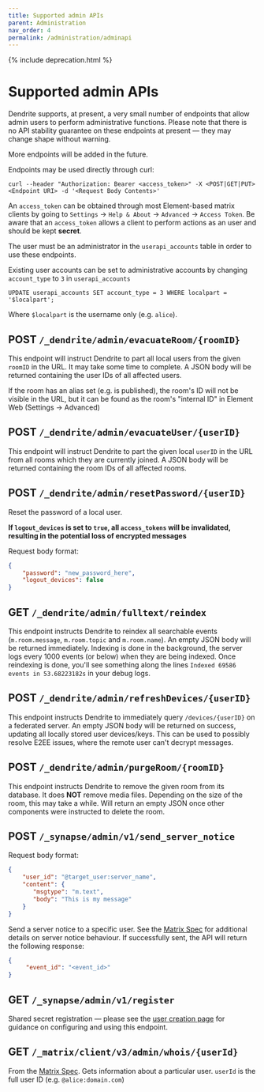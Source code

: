 ```yaml
---
title: Supported admin APIs
parent: Administration
nav_order: 4
permalink: /administration/adminapi
---
```


{% include deprecation.html %}

# Supported admin APIs

Dendrite supports, at present, a very small number of endpoints that allow
admin users to perform administrative functions. Please note that there is no
API stability guarantee on these endpoints at present — they may change shape
without warning.

More endpoints will be added in the future.

Endpoints may be used directly through curl:

```
curl --header "Authorization: Bearer <access_token>" -X <POST|GET|PUT> <Endpoint URI> -d '<Request Body Contents>'
```

An `access_token` can be obtained through most Element-based matrix clients by going to `Settings` -> `Help & About` -> `Advanced` -> `Access Token`.
Be aware that an `access_token` allows a client to perform actions as an user and should be kept **secret**.

The user must be an administrator in the `userapi_accounts` table in order to use these endpoints.

Existing user accounts can be set to administrative accounts by changing `account_type` to `3` in `userapi_accounts`

```
UPDATE userapi_accounts SET account_type = 3 WHERE localpart = '$localpart';
```

Where `$localpart` is the username only (e.g. `alice`).

## POST `/_dendrite/admin/evacuateRoom/{roomID}`

This endpoint will instruct Dendrite to part all local users from the given `roomID`
in the URL. It may take some time to complete. A JSON body will be returned containing
the user IDs of all affected users.

If the room has an alias set (e.g. is published), the room's ID will not be visible in the URL, but it can
be found as the room's "internal ID" in Element Web (Settings -> Advanced)

## POST `/_dendrite/admin/evacuateUser/{userID}`

This endpoint will instruct Dendrite to part the given local `userID` in the URL from
all rooms which they are currently joined. A JSON body will be returned containing
the room IDs of all affected rooms.

## POST `/_dendrite/admin/resetPassword/{userID}`

Reset the password of a local user. 

**If `logout_devices` is set to `true`, all `access_tokens` will be invalidated, resulting
in the potential loss of encrypted messages**

Request body format:

```json
{
    "password": "new_password_here",
    "logout_devices": false
}
```

## GET `/_dendrite/admin/fulltext/reindex`

This endpoint instructs Dendrite to reindex all searchable events (`m.room.message`, `m.room.topic` and `m.room.name`). An empty JSON body will be returned immediately.
Indexing is done in the background, the server logs every 1000 events (or below) when they are being indexed. Once reindexing is done, you'll see something along the lines `Indexed 69586 events in 53.68223182s` in your debug logs.

## POST `/_dendrite/admin/refreshDevices/{userID}`

This endpoint instructs Dendrite to immediately query `/devices/{userID}` on a federated server. An empty JSON body will be returned on success, updating all locally stored user devices/keys. This can be used to possibly resolve E2EE issues, where the remote user can't decrypt messages.

## POST `/_dendrite/admin/purgeRoom/{roomID}`

This endpoint instructs Dendrite to remove the given room from its database. It does **NOT** remove media files. Depending on the size of the room, this may take a while. Will return an empty JSON once other components were instructed to delete the room.

## POST `/_synapse/admin/v1/send_server_notice`

Request body format:
```json
{
    "user_id": "@target_user:server_name",
    "content": {
       "msgtype": "m.text",
       "body": "This is my message"
    }
}
```

Send a server notice to a specific user. See the [Matrix Spec](https://spec.matrix.org/v1.3/client-server-api/#server-notices) for additional details on server notice behaviour.
If successfully sent, the API will return the following response:

```json
{
     "event_id": "<event_id>"
}
```

## GET `/_synapse/admin/v1/register`

Shared secret registration — please see the [user creation page](createusers) for
guidance on configuring and using this endpoint.

## GET `/_matrix/client/v3/admin/whois/{userId}`

From the [Matrix Spec](https://spec.matrix.org/v1.3/client-server-api/#get_matrixclientv3adminwhoisuserid). 
Gets information about a particular user. `userId` is the full user ID (e.g. `@alice:domain.com`)
